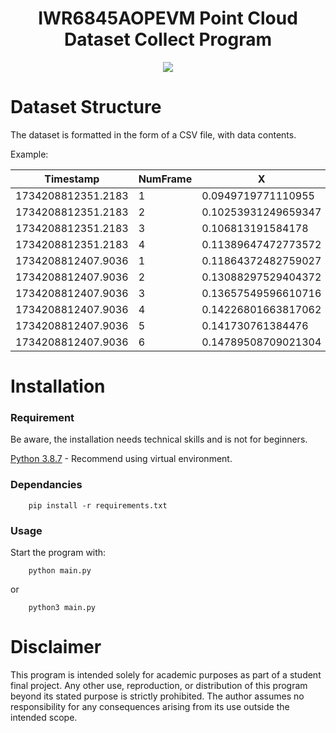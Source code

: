 <h1 align="center">IWR6845AOPEVM Point Cloud Dataset Collect Program</h1>

<p align="center">
    <img src="https://img.shields.io/badge/python-3670A0?style=for-the-badge&logo=python&logoColor=ffdd54" style="vertical-align:middle">
</p>

<h1>Dataset Structure</h1>

<p> The dataset is formatted in the form of a CSV file, with data contents.</p>
<p>Example:</p>

| Timestamp          | NumFrame | X                   | Y                  | Z                  | Doppler             |
| ------------------ | -------- | ------------------- | ------------------ | ------------------ | ------------------- |
| 1734208812351.2183 | 1        | 0.0949719771110955  | 0.8744783838644521 | 0.6865927213587182 | -0.904680024163099  |
| 1734208812351.2183 | 2        | 0.10253931249659347 | 0.8385526233420711 | 0.7393963128589076 | -0.6263600167294499 |
| 1734208812351.2183 | 3        | 0.106813191584178   | 0.8735038282359007 | 0.6868538527523678 | -0.6263600167294499 |
| 1734208812351.2183 | 4        | 0.11389647472773572 | 0.8375073100714115 | 0.7396764037056183 | -0.6263600167294499 |
| 1734208812407.9036 | 1        | 0.11864372482759027 | 0.8724149458948165 | 0.6871456178963138 | -0.6263600167294499 |
| 1734208812407.9036 | 2        | 0.13088297529404372 | 0.8002810640018544 | 0.792828459257942  | -0.6263600167294499 |
| 1734208812407.9036 | 3        | 0.13657549596610716 | 0.8350878560239395 | 0.7403246944637627 | -0.6263600167294499 |
| 1734208812407.9036 | 4        | 0.14226801663817062 | 0.8698946480460248 | 0.6878209296695834 | -0.6263600167294499 |
| 1734208812407.9036 | 5        | 0.141730761384476   | 0.7989644298150193 | 0.7931812503250317 | -0.6263600167294499 |
| 1734208812407.9036 | 6        | 0.14789508709021304 | 0.8337139571905049 | 0.7406928295466635 | -0.6263600167294499 |

<h1>Installation</h1>
<h3>Requirement</h3>
<p>
    Be aware, the installation needs technical skills and is not for beginners.
</p>

<p>
    <a href="https://www.python.org/downloads/release/python-387/" fole="italic"
    >Python 3.8.7</a>
    -   Recommend using virtual environment.
<p>

<h3>Dependancies</h3>

```
    pip install -r requirements.txt
```

<h3>Usage</h3>
<p>
    Start the program with:
</p>

```
    python main.py
```

or

```
    python3 main.py
```

<h1>Disclaimer</h1>
<p>
    This program is intended solely for academic purposes as part of a student final project. Any other use, reproduction, or distribution of this program beyond its stated purpose is strictly prohibited. The author assumes no responsibility for any consequences arising from its use outside the intended scope.
</p>

